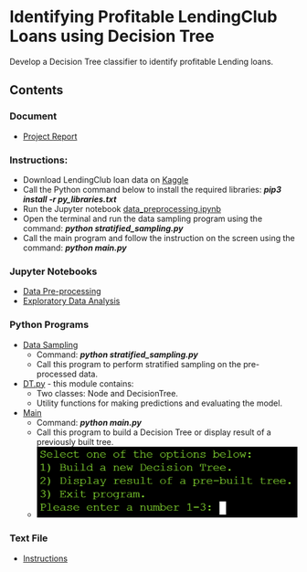 # Identifying Profitable LendingClub Loans using Decision Tree

Develop a Decision Tree classifier to identify profitable Lending loans.

## Contents

### Document

 - [Project Report](Phan_Project_Report_csce_5318.pdf)

### Instructions:

 - Download LendingClub loan data on [Kaggle](https://www.kaggle.com/wordsforthewise/lending-club)
 - Call the Python command below to install the required libraries: ___pip3 install -r py_libraries.txt___
 - Run the Jupyter notebook [data_preprocessing.ipynb](data_preprocessing.ipynb)
 - Open the terminal and run the data sampling program using the command: ___python stratified_sampling.py___
 - Call the main program and follow the instruction on the screen using the command: ___python main.py___

### Jupyter Notebooks

 - [Data Pre-processing](data_preprocessing.ipynb)
 - [Exploratory Data Analysis](exploratory_data_analysis.ipynb)

### Python Programs

 - [Data Sampling](stratified_sampling.py)
   - Command: ___python stratified_sampling.py___
   - Call this program to perform stratified sampling on the pre-processed data.
 - [DT.py](DT.py) - this module contains:
   - Two classes: Node and DecisionTree.
   - Utility functions for making predictions and evaluating the model.
 - [Main](main.py)
   - Command: ___python main.py___
   - Call this program to build a Decision Tree or display result of a previously built tree.
   - ![Screen Shot of Main](https://github.com/nphan20181/csce5380_project/blob/main/images/main.PNG)
 

### Text File

 - [Instructions](instructions.txt)
 
